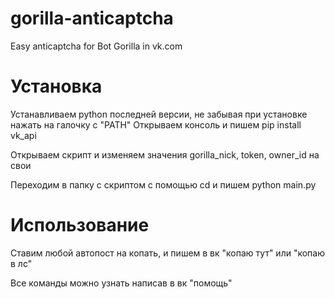 # gorilla-anticaptcha
Easy anticaptcha for Bot Gorilla in vk.com

# Установка

Устанавливаем python последней версии, не забывая при установке нажать на галочку с "PATH"
Открываем консоль и пишем pip install vk_api

Открываем скрипт и изменяем значения gorilla_nick, token, owner_id на свои

Переходим в папку с скриптом с помощью cd и пишем python main.py

# Использование

Ставим любой автопост на копать, и пишем в вк "копаю тут" или "копаю в лс"

Все команды можно узнать написав в вк "помощь"
